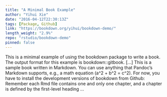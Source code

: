 ```yaml
---
title: "A Minimal Book Example"
author: "Yihui Xie"
date: "2016-04-12T22:30:13Z"
tags: [Package, Github]
link: "https://bookdown.org/yihui/bookdown-demo/"
length_weight: "2.9%"
repo: "rstudio/bookdown-demo"
pinned: false
---
```


This is a minimal example of using the bookdown package to write a book. The output format for this example is bookdown::gitbook. [...] This is a sample book written in Markdown. You can use anything that Pandoc’s Markdown supports, e.g., a math equation \(a^2 + b^2 = c^2\). For now, you have to install the development versions of bookdown from Github: Remember each Rmd file contains one and only one chapter, and a chapter is defined by the first-level heading ...
